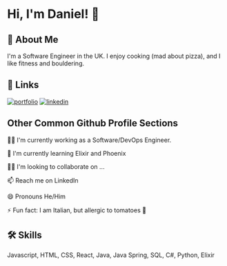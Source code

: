 
# Hi, I'm Daniel! 👋


## 🚀 About Me
I'm a Software Engineer in the UK. I enjoy cooking (mad about pizza), and I like fitness and bouldering.




## 🔗 Links
[![portfolio](https://img.shields.io/badge/my_portfolio-000?style=for-the-badge&logo=ko-fi&logoColor=white)](https://danvs60.github.io/Portfolio-Website/)
[![linkedin](https://img.shields.io/badge/linkedin-0A66C2?style=for-the-badge&logo=linkedin&logoColor=white)](https://www.linkedin.com/in/db666/)


## Other Common Github Profile Sections
👩‍💻 I'm currently working as a Software/DevOps Engineer.

🧠 I'm currently learning Elixir and Phoenix

👯‍♀️ I'm looking to collaborate on ...

📫 Reach me on LinkedIn

😄 Pronouns He/Him

⚡️ Fun fact: I am Italian, but allergic to tomatoes 🥲


## 🛠 Skills
Javascript, HTML, CSS, React, Java, Java Spring, SQL, C#, Python, Elixir

